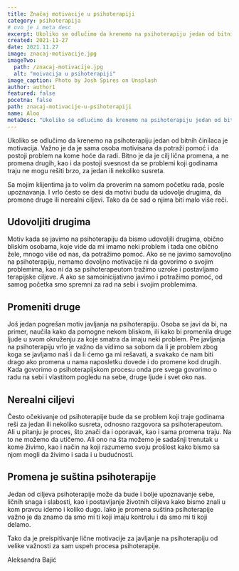 ```yaml
---
title: Značaj motivacije u psihoterapiji
category: psihoterapija
# ovo je i meta desc
excerpt: Ukoliko se odlučimo da krenemo na psihoterapiju jedan od bitnih činilaca je motivacija.
created: 2021-11-27
date: 2021.11.27
image: znacaj-motivacije.jpg
imageTwo:
  path: /znacaj-motivacije.jpg
  alt: "moivacija u psihoterapiji"
image_caption: Photo by Josh Spires on Unsplash
author: author1
featured: false
pocetna: false
path: znacaj-motivacije-u-psihoterapiji
name: Aloo
metaDesc: "Ukoliko se odlučimo da krenemo na psihoterapiju jedan od bitnih činilaca je motivacija."
---
```


Ukoliko se odlučimo da krenemo na psihoterapiju jedan od bitnih činilaca je motivacija. Važno je da je sama osoba motivisana da potraži pomoć i da postoji problem na kome hoće da radi. Bitno je da je cilj lična promena, a ne promena drugih, kao i da postoji svesnost da se problemi koji godinama traju ne mogu rešiti brzo, za jedan ili nekoliko susreta.

Sa mojim klijentima ja to volim da proverim na samom početku rada, posle upoznavanja. I vrlo često se desi da motivi budu da udovolje drugima, da promene druge ili nerealni ciljevi. Tako da će sad o njima biti malo više reči.

## Udovoljiti drugima

Motiv kada se javimo na psihoterapiju da bismo udovoljili drugima, obično bliskim osobama, koje vide da mi imamo neki problem i tada one obično žele, mnogo više od nas, da potražimo pomoć. Ako se ne javimo samovoljno na psihoterapiju, nemamo dovoljno motivacije ni da govorimo o svojim problemima, kao ni da sa psihoterapeutom tražimo uzroke i postavljamo terapijske ciljeve. A ako se samoinicijativno javimo i potražimo pomoć, od samog početka smo spremni za rad na sebi i svojim problemima.

## Promeniti druge

Još jedan pogrešan motiv javljanja na psihoterapiju. Osoba se javi da bi, na primer, naučila kako da pomogne nekom bliskom, ili kako bi promenila druge ljude u svom okruženju za koje smatra da imaju neki problem. Pre javljanja na psihoterapiju vrlo je važno da vidimo sa sobom da li je problem zbog koga se javljamo naš i da li ćemo ga mi rešavati, a svakako će nam biti drago ako promena u nama naposletku dovede i do promene kod drugih. Kada govorimo o psihoterapijskom procesu onda pre svega govorimo o radu na sebi i vlastitom pogledu na sebe, druge ljude i svet oko nas.

## Nerealni ciljevi

Često očekivanje od psihoterapije bude da se problem koji traje godinama reši za jedan ili nekoliko susreta, odnosno razgovora sa psihoterapeutom. Ali u pitanju je proces, što znači da i oporavak, kao i sama promena traju. Na to ne možemo da utičemo. Ali ono na šta možemo je sadašnji trenutak u kome živimo, kao i način na koji razumemo svoju prošlost kako bismo sa njom mogli da živimo i sada i u budućnosti.

## Promena je suština psihoterapije

Jedan od ciljeva psihoterapije može da bude i bolje upoznavanje sebe, ličnih snaga i slabosti, kao i postavljanje životnih ciljeva kako bismo znali u kom pravcu idemo i koliko dugo. Iako je promena suština psihoterapije važno je da znamo da smo mi ti koji imaju kontrolu i da smo mi ti koji delamo.

Tako da je preispitivanje lične motivacije za javljanje na psihoterapiju od velike važnosti za sam uspeh procesa psihoterapije.

Aleksandra Bajić
